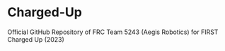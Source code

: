 # Charged-Up
Official GitHub Repository of FRC Team 5243 (Aegis Robotics) for FIRST Charged Up (2023)
